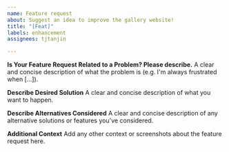 ```yaml
---
name: Feature request
about: Suggest an idea to improve the gallery website!
title: "[Feat]"
labels: enhancement
assignees: tjtanjin

---
```


**Is Your Feature Request Related to a Problem? Please describe.**
A clear and concise description of what the problem is (e.g. I'm always frustrated when [...]).

**Describe Desired Solution**
A clear and concise description of what you want to happen.

**Describe Alternatives Considered**
A clear and concise description of any alternative solutions or features you've considered.

**Additional Context**
Add any other context or screenshots about the feature request here.
